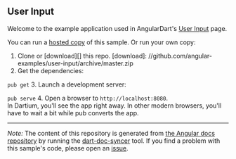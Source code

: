

## User Input

Welcome to the example application used in AngularDart's
[User Input](https://webdev.dartlang.org/angular/guide/user-input) page.

You can run a [hosted copy](http://angular-examples.github.io/user-input) of this sample. Or run your own copy:

1. Clone or [download][] this repo.
   [download]: //github.com/angular-examples/user-input/archive/master.zip
2. Get the dependencies:

  `pub get`
3. Launch a development server:

  `pub serve`
4. Open a browser to `http://localhost:8080`.<br/>
  In Dartium, you'll see the app right away. In other modern browsers,
  you'll have to wait a bit while pub converts the app.



-------------------------------------------------------

*Note:* The content of this repository is generated from
[the Angular docs repository](//github.com/dart-lang/site-webdev/tree/master/public/docs/_examples/user-input/dart) by running the
[dart-doc-syncer](//github.com/angular/dart-doc-syncer) tool.
If you find a problem with this sample's code, please open an
[issue](//github.com/dart-lang/site-webdev/issues/new?labels=example&title=%5BAngular%5D%5Bexample%5D%20guide/user-input%3A%20).
